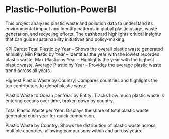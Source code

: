 # Plastic-Pollution-PowerBI
This project analyzes plastic waste and pollution data to understand its environmental impact and identify patterns in global plastic usage, waste generation, and recycling efforts. The dashboard highlights critical insights that can guide sustainability initiatives and policy-making.

KPI Cards:
Total Plastic by Year – Shows the overall plastic waste generated annually.
Min Plastic by Year – Identifies the year with the lowest recorded plastic waste.
Max Plastic by Year – Highlights the year with the highest plastic waste.
Average Plastic by Year – Provides the average plastic waste trend across all years.

Highest Plastic Waste by Country:
Compares countries and highlights the top contributors to global plastic waste.

Plastic Waste to Ocean per Year by Entity:
Tracks how much plastic waste is entering oceans over time, broken down by country.

Total Plastic Waste per Year:
Displays the share of total plastic waste generated each year for quick comparison.

Plastic Waste by Country:
Shows the distribution of plastic waste across multiple countries, allowing comparisons within and across years.
